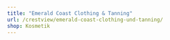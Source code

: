 ```yaml
---
title: "Emerald Coast Clothing & Tanning"
url: /crestview/emerald-coast-clothing-und-tanning/
shop: Kosmetik
---
```

